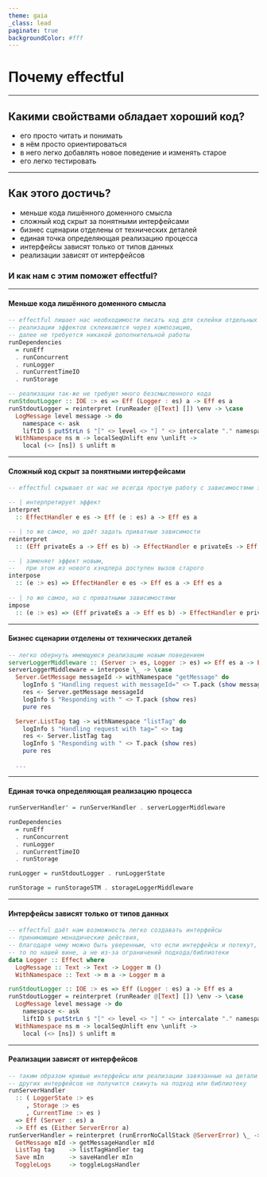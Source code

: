 ```yaml
---
theme: gaia
_class: lead
paginate: true
backgroundColor: #fff
---
```

# Почему effectful
---
## Какими свойствами обладает хороший код?
- его просто читать и понимать
- в нём просто ориентироваться
- в него легко добавлять новое поведение и изменять старое
- его легко тестировать
---
## Как этого достичь?
- меньше кода лишённого доменного смысла
- сложный код скрыт за понятными интерфейсами
- бизнес сценарии отделены от технических деталей
- единая точка определяющая реализацию процесса
- интерфейсы зависят только от типов данных
- реализации зависят от интерфейсов
### И как нам с этим поможет effectful?
---
#### Меньше кода лишённого доменного смысла

```haskell
-- effectful лишает нас необходимости писать код для склейки отдельных деталей приложения
-- реализации эффектов склеиваются через композицию,
-- далее не требуется никакой дополнительной работы
runDependencies
  = runEff
  . runConcurrent
  . runLogger
  . runCurrentTimeIO
  . runStorage

-- реализации так-же не требуют много безсмысленного кода
runStdoutLogger :: IOE :> es => Eff (Logger : es) a -> Eff es a
runStdoutLogger = reinterpret (runReader @[Text] []) \env -> \case
  LogMessage level message -> do
    namespace <- ask
    liftIO $ putStrLn $ "[" <> level <> "] " <> intercalate "." namespace <> ": " <> message
  WithNamespace ns m -> localSeqUnlift env \unlift ->
    local (<> [ns]) $ unlift m
```

---
#### Сложный код скрыт за понятными интерфейсами
```haskell
-- effectful скрывает от нас не всегда простую работу с зависимостями за простым интерфейсом

-- | интерпретирует эффект
interpret
  :: EffectHandler e es -> Eff (e : es) a -> Eff es a

-- | то же самое, но даёт задать приватные зависимости
reinterpret
  :: (Eff privateEs a -> Eff es b) -> EffectHandler e privateEs -> Eff (e : es) a -> Eff es b

-- | заменяет эффект новым,
--   при этом из нового хэндлера доступен вызов старого
interpose
  :: (e :> es) => EffectHandler e es -> Eff es a -> Eff es a 
                  
-- | то же самое, но с приватными зависимостями
impose
  :: (e :> es) => (Eff privateEs a -> Eff es b) -> EffectHandler e privateEs -> Eff es a -> Eff es b
```

---
#### Бизнес сценарии отделены от технических деталей
```haskell
-- легко обернуть имеющуюся реализацию новым поведением
serverLoggerMiddleware :: (Server :> es, Logger :> es) => Eff es a -> Eff es a
serverLoggerMiddleware = interpose \_ -> \case
  Server.GetMessage messageId -> withNamespace "getMessage" do
    logInfo $ "Handling request with messageId=" <> T.pack (show messageId)
    res <- Server.getMessage messageId
    logInfo $ "Responding with " <> T.pack (show res)
    pure res

  Server.ListTag tag -> withNamespace "listTag" do
    logInfo $ "Handling request with tag=" <> tag
    res <- Server.listTag tag
    logInfo $ "Responding with " <> T.pack (show res)
    pure res

  ...
```

---
#### Единая точка определяющая реализацию процесса
```haskell
runServerHandler' = runServerHandler . serverLoggerMiddleware

runDependencies
  = runEff
  . runConcurrent
  . runLogger
  . runCurrentTimeIO
  . runStorage

runLogger = runStdoutLogger . runLoggerState

runStorage = runStorageSTM . storageLoggerMiddleware
```

---
#### Интерфейсы зависят только от типов данных
```haskell
-- effectful даёт нам возможность легко создавать интерфейсы
-- принимающие монадические действия,
-- благодаря чему можно быть уверенным, что если интерфейсы и потекут,
-- то по нашей вине, а не из-за ограничений подхода/библиотеки
data Logger :: Effect where
  LogMessage :: Text -> Text -> Logger m ()
  WithNamespace :: Text -> m a -> Logger m a

runStdoutLogger :: IOE :> es => Eff (Logger : es) a -> Eff es a
runStdoutLogger = reinterpret (runReader @[Text] []) \env -> \case
  LogMessage level message -> do
    namespace <- ask
    liftIO $ putStrLn $ "[" <> level <> "] " <> intercalate "." namespace <> ": " <> message
  WithNamespace ns m -> localSeqUnlift env \unlift ->
    local (<> [ns]) $ unlift m
```

---
#### Реализации зависят от интерфейсов
```haskell
-- таким образом кривые интерфейсы или реализации завязанные на детали реализации
-- других интерфейсов не получится скинуть на подход или библиотеку
runServerHandler
  :: ( LoggerState :> es
     , Storage :> es
     , CurrentTime :> es )
  => Eff (Server : es) a
  -> Eff es (Either ServerError a)
runServerHandler = reinterpret (runErrorNoCallStack @ServerError) \_ -> \case
  GetMessage mId -> getMessageHandler mId
  ListTag tag    -> listTagHandler tag
  Save mIn       -> saveHandler mIn
  ToggleLogs     -> toggleLogsHandler

```
